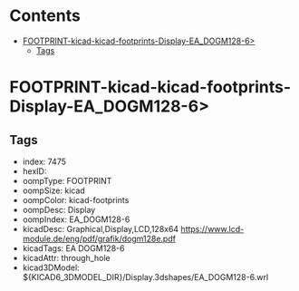 



Contents
========

* [FOOTPRINT-kicad-kicad-footprints-Display-EA_DOGM128-6>](#footprint-kicad-kicad-footprints-display-ea_dogm128-6)
	* [Tags](#tags)

# FOOTPRINT-kicad-kicad-footprints-Display-EA_DOGM128-6>

## Tags

- index: 7475
- hexID: 
- oompType: FOOTPRINT
- oompSize: kicad
- oompColor: kicad-footprints
- oompDesc: Display
- oompIndex: EA_DOGM128-6
- kicadDesc: Graphical,Display,LCD,128x64 https://www.lcd-module.de/eng/pdf/grafik/dogm128e.pdf
- kicadTags: EA DOGM128-6
- kicadAttr: through_hole
- kicad3DModel: ${KICAD6_3DMODEL_DIR}/Display.3dshapes/EA_DOGM128-6.wrl
